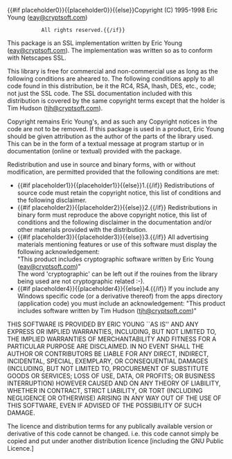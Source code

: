 {{#if placeholder0}}{{placeholder0}}{{else}}Copyright (C) 1995-1998 Eric Young (eay@cryptsoft.com) 

               All rights reserved.{{/if}}

 This package is an SSL implementation written by Eric Young (eay@cryptsoft.com). The implementation was written so as to conform with Netscapes SSL.

 This library is free for commercial and non-commercial use as long as the following conditions are aheared to. The following conditions apply to all code found in this distribution, be it the RC4, RSA, lhash, DES, etc., code; not just the SSL code. The SSL documentation included with this distribution is covered by the same copyright terms except that the holder is Tim Hudson (tjh@cryptsoft.com).

 Copyright remains Eric Young's, and as such any Copyright notices in the code are not to be removed. If this package is used in a product, Eric Young should be given attribution as the author of the parts of the library used. This can be in the form of a textual message at program startup or in documentation (online or textual) provided with the package.

 Redistribution and use in source and binary forms, with or without modification, are permitted provided that the following conditions are met:

* {{#if placeholder1}}{{placeholder1}}{{else}}1.{{/if}} Redistributions of source code must retain the copyright notice, this list of conditions and the following disclaimer.
* {{#if placeholder2}}{{placeholder2}}{{else}}2.{{/if}} Redistributions in binary form must reproduce the above copyright notice, this list of conditions and the following disclaimer in the documentation and/or other materials provided with the distribution.
* {{#if placeholder3}}{{placeholder3}}{{else}}3.{{/if}} All advertising materials mentioning features or use of this software must display the following acknowledgement:  
   &quot;This product includes cryptographic software written by Eric Young (eay@cryptsoft.com)&quot;  
   The word 'cryptographic' can be left out if the rouines from the library being used are not cryptographic related :-).
* {{#if placeholder4}}{{placeholder4}}{{else}}4.{{/if}} If you include any Windows specific code (or a derivative thereof) from the apps directory (application code) you must include an acknowledgement: &quot;This product includes software written by Tim Hudson (tjh@cryptsoft.com)&quot;

 THIS SOFTWARE IS PROVIDED BY ERIC YOUNG ``AS IS'' AND ANY EXPRESS OR IMPLIED WARRANTIES, INCLUDING, BUT NOT LIMITED TO, THE IMPLIED WARRANTIES OF MERCHANTABILITY AND FITNESS FOR A PARTICULAR PURPOSE ARE DISCLAIMED. IN NO EVENT SHALL THE AUTHOR OR CONTRIBUTORS BE LIABLE FOR ANY DIRECT, INDIRECT, INCIDENTAL, SPECIAL, EXEMPLARY, OR CONSEQUENTIAL DAMAGES (INCLUDING, BUT NOT LIMITED TO, PROCUREMENT OF SUBSTITUTE GOODS OR SERVICES; LOSS OF USE, DATA, OR PROFITS; OR BUSINESS INTERRUPTION) HOWEVER CAUSED AND ON ANY THEORY OF LIABILITY, WHETHER IN CONTRACT, STRICT LIABILITY, OR TORT (INCLUDING NEGLIGENCE OR OTHERWISE) ARISING IN ANY WAY OUT OF THE USE OF THIS SOFTWARE, EVEN IF ADVISED OF THE POSSIBILITY OF SUCH DAMAGE.

 The licence and distribution terms for any publically available version or derivative of this code cannot be changed. i.e. this code cannot simply be copied and put under another distribution licence [including the GNU Public Licence.]
